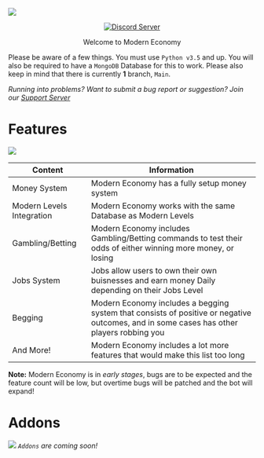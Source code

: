 ![](https://cdn.discordapp.com/attachments/831180817064656907/903720885641437235/MODERN_LEVELS.png)
<p align="center">
  <a href="https://discord.gg/E56eZdNjK4">
    <img src="https://discordapp.com/api/guilds/809362745354354688/widget.png?style=shield" alt="Discord Server">
  </a>
	  </p>

<p align="center">
	  Welcome to Modern Economy  </p>

Please be aware of a few things. You must use `Python v3.5` and up. You will also be required to have a `MongoDB` Database for this to work. Please also keep in mind that there is currently **1** branch, ``Main``. 
	  
*Running into problems? Want to submit a bug report or suggestion? Join our [Support Server](https://discord.gg/E56eZdNjK4)*

# Features
![](https://cdn.discordapp.com/attachments/831180817064656907/904430488641474650/MODERN_LEVELS_1.png)

| Content   | Information |
| ------------- | ------------- |
| Money System  | Modern Economy has a fully setup money system  |
| Modern Levels Integration  | Modern Economy works with the same Database as Modern Levels  |
| Gambling/Betting      | Modern Economy includes Gambling/Betting commands to test their odds of either winning more money, or losing         |
| Jobs System  | Jobs allow users to own their own buisnesses and earn money Daily depending on their Jobs Level  |
| Begging  | Modern Economy includes a begging system that consists of positive or negative outcomes, and in some cases has other players robbing you  |
| And More!  | Modern Economy includes a lot more features that would make this list too long  |
**Note:** Modern Economy is in *early stages*, bugs are to be expected and the feature count will be low, but overtime bugs will be patched and the bot will expand!

# Addons
![](https://cdn.discordapp.com/attachments/831180817064656907/904431906651787316/MODERN_LEVELS_2.png)
*`Addons` are coming soon!*


